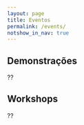 ```yaml
---
layout: page
title: Eventos
permalink: /events/
notshow_in_nav: true
---
```


## Demonstrações

??

## Workshops

??